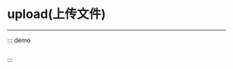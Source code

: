 # upload(上传文件)
----

<div class="demo-block">
  <w-upload></w-upload>
</div>

::: demo
```html
```
:::
